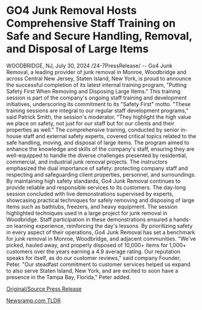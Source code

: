 # GO4 Junk Removal Hosts Comprehensive Staff Training on Safe and Secure Handling, Removal, and Disposal of Large Items

WOODBRIDGE, NJ, July 30, 2024 /24-7PressRelease/ -- Go4 Junk Removal, a leading provider of junk removal in Monroe, Woodbridge and across Central New Jersey, Staten Island, New York, is proud to announce the successful completion of its latest internal training program, "Putting Safety First When Removing and Disposing Large Items." This training session is part of the company's ongoing staff training and development initiatives, underscoring its commitment to its "Safety First" motto.  "These training sessions are integral to our regular staff development programs," said Patrick Smith, the session's moderator. "They highlight the high value we place on safety, not just for our staff but for our clients and their properties as well."  The comprehensive training, conducted by senior in-house staff and external safety experts, covered critical topics related to the safe handling, moving, and disposal of large items. The program aimed to enhance the knowledge and skills of the company's staff, ensuring they are well-equipped to handle the diverse challenges presented by residential, commercial, and industrial junk removal projects.  The instructors emphasized the dual importance of safety: protecting company staff and respecting and safeguarding client properties, personnel, and surroundings. By maintaining high safety standards, Go4 Junk Removal continues to provide reliable and responsible services to its customers.  The day-long session concluded with live demonstrations supervised by experts, showcasing practical techniques for safely removing and disposing of large items such as bathtubs, freezers, and heavy equipment. The session highlighted techniques used in a large project for junk removal in Woodbridge. Staff participation in these demonstrations ensured a hands-on learning experience, reinforcing the day's lessons.  By prioritizing safety in every aspect of their operations, Go4 Junk Removal has set a benchmark for junk removal in Monroe, Woodbridge, and adjacent communities.   "We've picked, hauled away, and properly disposed of 10,000+ items for 1,000+ customers over the years earning a 4.9 average rating. Our reputation speaks for itself, as do our customer reviews," said company Founder, Peter.   "Our steadfast commitment to customer services helped us expand to also serve Staten Island, New York, and are excited to soon have a presence in the Tampa Bay, Florida," Peter added. 

[Original/Source Press Release](https://www.24-7pressrelease.com/press-release/512913/go4-junk-removal-hosts-comprehensive-staff-training-on-safe-and-secure-handling-removal-and-disposal-of-large-items) 

[Newsramp.com TLDR](https://newsramp.com/None) 